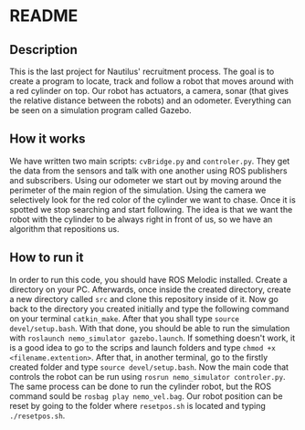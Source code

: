 # README

## Description
This is the last project for Nautilus' recruitment process. The goal is to create a program to locate, track and follow a robot that moves around with a red cylinder on top. Our robot has actuators, a camera, sonar (that gives the relative distance between the robots) and an odometer. Everything can be seen on a simulation program called Gazebo.

## How it works
We have written two main scripts: `cvBridge.py` and `controler.py`. They get the data from the sensors and talk with one another using ROS publishers and subscribers. Using our odometer we start out by moving around the perimeter of the main region of the simulation. Using the camera we selectively look for the red color of the cylinder we want to chase. Once it is spotted we stop searching and start following. The idea is that we want the robot with the cylinder to be always right in front of us, so we have an algorithm that repositions us.

## How to run it
In order to run this code, you should have ROS Melodic installed. Create a directory on your PC. Afterwards, once inside the created directory, create a new directory called `src` and clone this repository inside of it. Now go back to the directory you created initially and type the following command on your terminal `catkin_make`. After that you shall type `source devel/setup.bash`. 
With that done, you should be able to run the simulation with `roslaunch nemo_simulator gazebo.launch`. If something doesn't work, it is a good idea to go to the scrips and launch folders and type `chmod +x <filename.extention>`. After that, in another terminal, go to the firstly created folder and type `source devel/setup.bash`. Now the main code that controls the robot can be run using `rosrun nemo_simulator controler.py`. The same process can be done to run the cylinder robot, but the ROS command sould be `rosbag play nemo_vel.bag`. Our robot position can be reset by going to the folder where `resetpos.sh` is located and typing `./resetpos.sh`.
